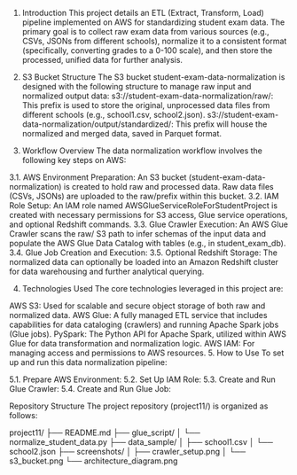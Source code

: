 1. Introduction
This project details an ETL (Extract, Transform, Load) pipeline implemented on AWS for standardizing student exam data. The primary goal is to collect raw exam data from various sources (e.g., CSVs, JSONs from different schools), normalize it to a consistent format (specifically, converting grades to a 0-100 scale), and then store the processed, unified data for further analysis.

2. S3 Bucket Structure
The S3 bucket student-exam-data-normalization is designed with the following structure to manage raw input and normalized output data:
     s3://student-exam-data-normalization/raw/: This prefix is used to store the original, unprocessed data files from different schools (e.g., school1.csv, school2.json).
     s3://student-exam-data-normalization/output/standardized/: This prefix will house the normalized and merged data, saved in Parquet format.
3. Workflow Overview
The data normalization workflow involves the following key steps on AWS:

3.1. AWS Environment Preparation: An S3 bucket (student-exam-data-normalization) is created to hold raw and processed data. Raw data files (CSVs, JSONs) are uploaded to the raw/prefix within this bucket.
3.2. IAM Role Setup: An IAM role named AWSGlueServiceRoleForStudentProject is created with necessary permissions for S3 access, Glue service operations, and optional Redshift commands.
3.3. Glue Crawler Execution: An AWS Glue Crawler scans the raw/ S3 path to infer schemas of the input data and populate the AWS Glue Data Catalog with tables (e.g., in student_exam_db).
3.4. Glue Job Creation and Execution:
3.5. Optional Redshift Storage: The normalized data can optionally be loaded into an Amazon Redshift cluster for data warehousing and further analytical querying.

4. Technologies Used
The core technologies leveraged in this project are:

AWS S3: Used for scalable and secure object storage of both raw and normalized data.
AWS Glue: A fully managed ETL service that includes capabilities for data cataloging (crawlers) and running Apache Spark jobs (Glue jobs).
PySpark: The Python API for Apache Spark, utilized within AWS Glue for data transformation and normalization logic.
AWS IAM: For managing access and permissions to AWS resources.
5. How to Use
To set up and run this data normalization pipeline:

5.1. Prepare AWS Environment:
5.2. Set Up IAM Role:
5.3. Create and Run Glue Crawler:
5.4. Create and Run Glue Job:


Repository Structure
The project repository (project11/) is organized as follows:

project11/
├── README.md
├── glue_script/
│   └── normalize_student_data.py
├── data_sample/
│   ├── school1.csv
│   └── school2.json
├── screenshots/
│   ├── crawler_setup.png
│   └── s3_bucket.png
└── architecture_diagram.png
